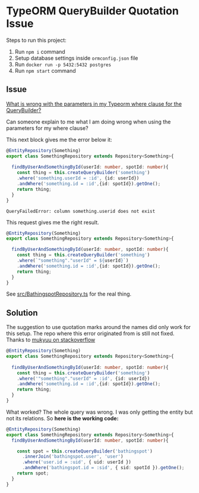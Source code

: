 # TypeORM QueryBuilder Quotation Issue

Steps to run this project:

1. Run `npm i` command
2. Setup database settings inside `ormconfig.json` file
3. Run `docker run -p 5432:5432 postgres`
4. Run `npm start` command

## Issue

[What is wrong with the parameters in my Typeorm where clause for the QueryBuilder?](https://stackoverflow.com/questions/55240553/what-is-wrong-with-the-parameters-in-my-typeorm-where-clause-for-the-querybuilde/55254938#55254938)

Can someone explain to me what I am doing wrong when using the parameters for my where clause?

This next block gives me the error below it:


```ts
@EntityRepository(Something)
export class SomethingRepository extends Repository<Something>{
  
  findByUserAndSomethingById(userId: number, spotId: number){
    const thing = this.createQueryBuilder('something')
    .where('something.userId = :id', {id: userId})
    .andWhere('something.id = :id',{id: spotId}).getOne();
    return thing;
  }
}
```


```shell
QueryFailedError: column something.userid does not exist
```


This request gives me the right result.

```ts
@EntityRepository(Something)
export class SomethingRepository extends Repository<Something>{

  findByUserAndSomethingById(userId: number, spotId: number){
    const thing = this.createQueryBuilder('something')
    .where(`"something"."userId" = ${userId}`)
    .andWhere('something.id = :id',{id: spotId}).getOne();
    return thing;
  }
}
```

See [src/BathingspotRepository.ts](src/BathingspotRepository.ts) for the real thing.

## Solution  

The suggestion to use quotation marks around the names did only work for this setup. The repo where this error originated from is still not fixed. Thanks to [mukyuu on stackoverflow](https://stackoverflow.com/users/3654837/mukyuu)

```ts
@EntityRepository(Something)
export class SomethingRepository extends Repository<Something>{
  
  findByUserAndSomethingById(userId: number, spotId: number){
    const thing = this.createQueryBuilder('something')
    .where('"something"."userId" = :id', {id: userId})
    .andWhere('something.id = :id',{id: spotId}).getOne();
    return thing;
  }
}
```

What worked? The whole query was wrong. I was only getting the entity but not its relations. So **here is the working code:**  


```ts
@EntityRepository(Something)
export class SomethingRepository extends Repository<Something>{
  findByUserAndSomethingById(userId: number, spotId: number){

    const spot = this.createQueryBuilder('bathingspot')
      .innerJoin('bathingspot.user', 'user')
      .where('user.id = :uid', { uid: userId })
      .andWhere('bathingspot.id = :sid', { sid: spotId }).getOne();
    return spot;
  }
}
```